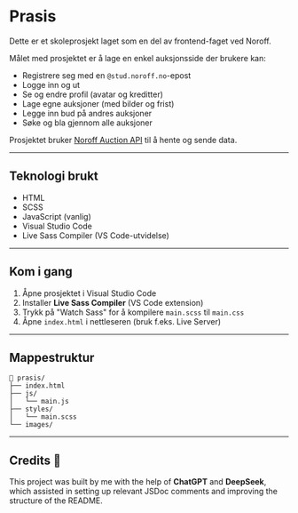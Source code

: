 # Prasis

Dette er et skoleprosjekt laget som en del av frontend-faget ved Noroff.

Målet med prosjektet er å lage en enkel auksjonsside der brukere kan:
- Registrere seg med en `@stud.noroff.no`-epost
- Logge inn og ut
- Se og endre profil (avatar og kreditter)
- Lage egne auksjoner (med bilder og frist)
- Legge inn bud på andres auksjoner
- Søke og bla gjennom alle auksjoner

Prosjektet bruker [Noroff Auction API](https://docs.noroff.dev/docs/v2/auction-house/listings) til å hente og sende data.

---

## Teknologi brukt

- HTML
- SCSS
- JavaScript (vanlig)
- Visual Studio Code
- Live Sass Compiler (VS Code-utvidelse)

---

## Kom i gang

1. Åpne prosjektet i Visual Studio Code  
2. Installer **Live Sass Compiler** (VS Code extension)  
3. Trykk på "Watch Sass" for å kompilere `main.scss` til `main.css`  
4. Åpne `index.html` i nettleseren (bruk f.eks. Live Server)

---

## Mappestruktur

```
📁 prasis/
├── index.html
├── js/
│   └── main.js
├── styles/
│   └── main.scss
└── images/
```

---

## Credits 🎉

This project was built by me with the help of **ChatGPT** and **DeepSeek**,  
which assisted in setting up relevant JSDoc comments and improving the structure of the README.
